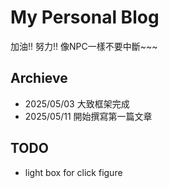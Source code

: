# My Personal Blog
加油!! 努力!! 像NPC一樣不要中斷~~~

## Archieve
* 2025/05/03 大致框架完成
* 2025/05/11 開始撰寫第一篇文章

## TODO
* light box for click figure

